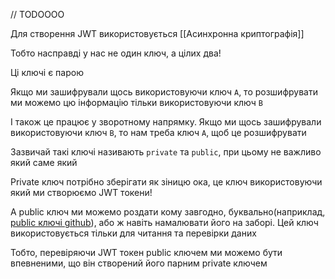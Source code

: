 // TODOOOO

Для створення JWT використовується [[Асинхронна криптографія]]

Тобто насправді у нас не один ключ, а цілих два!

Ці ключі є парою

Якщо ми зашифрували щось використовуючи ключ `A`, то розшифрувати ми можемо цю інформацію тільки використовуючи ключ `B`

І також це працює у зворотному напрямку. Якщо ми щось зашифрували використовуючи ключ `B`, то нам треба ключ `A`, щоб це розшифрувати

Зазвичай такі ключі називають `private` та `public`, при цьому не важливо який саме який

Private ключ потрібно зберігати як зіницю ока, це ключ використовуючи який ми створюємо JWT токени!

А public ключ ми можемо роздати кому завгодно, буквально(наприклад, [public ключі github](https://github.com/xanf.keys)), або ж навіть намалювати його на заборі. Цей ключ використовується тільки для читання та перевірки даних

Тобто, перевіряючи JWT токен public ключем ми можемо бути впевненими, що він створений його парним private ключем